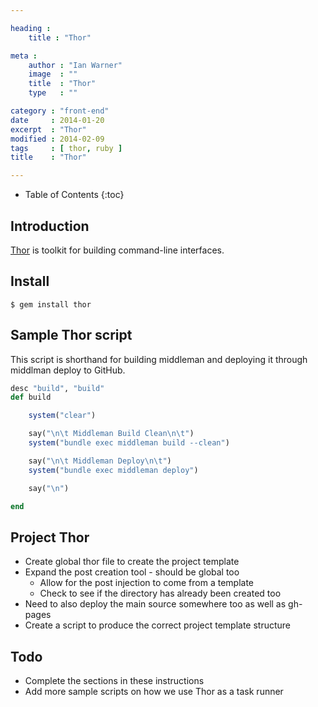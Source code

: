 ```yaml
---

heading :
    title : "Thor"

meta :
    author : "Ian Warner"
    image  : ""
    title  : "Thor"
    type   : ""

category : "front-end"
date     : 2014-01-20
excerpt  : "Thor"
modified : 2014-02-09
tags     : [ thor, ruby ]
title    : "Thor"

---
```


* Table of Contents
{:toc}

## Introduction

[Thor][] is toolkit for building command-line interfaces.

## Install

~~~shell
$ gem install thor
~~~

## Sample Thor script
This script is shorthand for building middleman and deploying it through
middlman deploy to GitHub.

~~~ruby
desc "build", "build"
def build

    system("clear")

    say("\n\t Middleman Build Clean\n\t")
    system("bundle exec middleman build --clean")

    say("\n\t Middleman Deploy\n\t")
    system("bundle exec middleman deploy")

    say("\n")

end
~~~

## Project Thor

* Create global thor file to create the project template
* Expand the post creation tool - should be global too
    * Allow for the post injection to come from a template
    * Check to see if the directory has already been created too
* Need to also deploy the main source somewhere too as well as gh-pages
* Create a script to produce the correct project template structure

## Todo

* Complete the sections in these instructions
* Add more sample scripts on how we use Thor as a task runner

[Thor]:http://whatisthor.com/